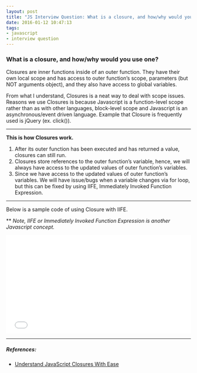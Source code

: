 ```yaml
---
layout: post
title: "JS Interview Question: What is a closure, and how/why would you use one?"
date: 2016-01-12 10:47:13
tags:
- javascript
- interview question
---
```


### What is a closure, and how/why would you use one?

Closures are inner functions inside of an outer function. They have their own local scope and has access to outer function’s scope, parameters (but NOT arguments object), and they also have access to global variables.

From what I understand, Closures is a neat way to deal with scope issues. Reasons we use Closures is because Javascript is a function-level scope rather than as with other languages, block-level scope and Javascript is an asynchronous/event driven language. Example that Closure is frequently used is jQuery (ex. click()).

-----

**This is how Closures work.** <br>
1. After its outer function has been executed and has returned a value, closures can still run.
2. Closures store references to the outer function’s variable, hence, we will always have access to the updated values of outer function’s variables.
3. Since we have access to the updated values of outer function’s variables. We will have issue/bugs when a variable changes via for loop, but this can be fixed by using IIFE, Immediately Invoked Function Expression.

-----

Below is a sample code of using Closure with IIFE.

** _Note, IIFE or Immediately Invoked Function Expression is another Javascript concept._

<iframe height='268' scrolling='no' src='//codepen.io/rlynjb/embed/vLZeyq/?height=268&theme-id=20698&default-tab=js' frameborder='no' allowtransparency='true' allowfullscreen='true' style='width: 100%;'>See the Pen <a href='http://codepen.io/rlynjb/pen/vLZeyq/'>learning javascript closures</a> by rlynjb (<a href='http://codepen.io/rlynjb'>@rlynjb</a>) on <a href='http://codepen.io'>CodePen</a>.
</iframe>


-----

##### **References:**

- [Understand JavaScript Closures With Ease](http://javascriptissexy.com/understand-javascript-closures-with-ease/)
